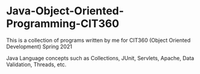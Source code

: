# Java-Object-Oriented-Programming-CIT360
This is a collection of programs written by me for CIT360 (Object Oriented Development) Spring 2021

Java Language concepts such as Collections, JUnit, Servlets, Apache, Data Validation, Threads, etc.
